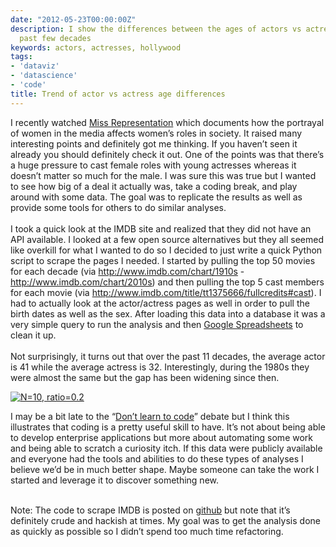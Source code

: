 ```yaml
---
date: "2012-05-23T00:00:00Z"
description: I show the differences between the ages of actors vs actresses over the
  past few decades
keywords: actors, actresses, hollywood
tags:
- 'dataviz'
- 'datascience'
- 'code'
title: Trend of actor vs actress age differences
---
```

I recently watched <a href="http://www.missrepresentation.org/" title="Miss Representation" target="_blank">Miss Representation</a> which documents how the portrayal of women in the media affects women’s roles in society. It raised many interesting points and definitely got me thinking. If you haven’t seen it already you should definitely check it out. One of the points was that there’s a huge pressure to cast female roles with young actresses whereas it doesn’t matter so much for the male. I was sure this was true but I wanted to see how big of a deal it actually was, take a coding break, and play around with some data. The goal was to replicate the results as well as provide some tools for others to do similar analyses.<br/><br/>I took a quick look at the IMDB site and realized that they did not have an API available. I looked at a few open source alternatives but they all seemed like overkill for what I wanted to do so I decided to just write a quick Python script to scrape the pages I needed. I started by pulling the top 50 movies for each decade (via <a href="http://www.imdb.com/chart/1910s"><span><a href="http://www.imdb.com/chart/1910s">http://www.imdb.com/chart/1910s</a></span></a> - <a href="http://www.imdb.com/chart/2010s)"><span><a href="http://www.imdb.com/chart/2010s">http://www.imdb.com/chart/2010s</a>)</span></a> and then pulling the top 5 cast members for each movie (via <a href="http://www.imdb.com/title/tt1375666/fullcredits#cast)"><span><a href="http://www.imdb.com/title/tt1375666/fullcredits#cast">http://www.imdb.com/title/tt1375666/fullcredits#cast</a>)</span></a>. I had to actually look at the actor/actress pages as well in order to pull the birth dates as well as the sex. After loading this data into a database it was a very simple query to run the analysis and then <a href="https://docs.google.com/spreadsheet/ccc?key=0AqnEN-X663bKdGsxdFV4RTlQM21SdW9QRFBqVEVsaUE" target="_blank">Google Spreadsheets</a> to clean it up. <br/><br/>Not surprisingly, it turns out that over the past 11 decades, the average actor is 41 while the average actress is 32. Interestingly, during the 1980s they were almost the same but the gap has been widening since then.

<a href="https://docs.google.com/spreadsheet/ccc?key=0AqnEN-X663bKdGsxdFV4RTlQM21SdW9QRFBqVEVsaUE"><img src="https://docs.google.com/spreadsheet/oimg?key=0AqnEN-X663bKdGsxdFV4RTlQM21SdW9QRFBqVEVsaUE&oid=2&zx=epfykigr9wiq" alt="N=10, ratio=0.2" data-width="600" data-height="371" data-layout="responsive" /></a>

I may be a bit late to the “<a href="http://www.codinghorror.com/blog/2012/05/please-dont-learn-to-code.html" target="_blank">Don’t learn to code</a>” debate but I think this illustrates that coding is a pretty useful skill to have. It’s not about being able to develop enterprise applications but more about automating some work and being able to scratch a curiosity itch. If this data were publicly available and everyone had the tools and abilities to do these types of analyses I believe we’d be in much better shape. Maybe someone can take the work I started and leverage it to discover something new.

<span></span><br/><span>Note: The code to scrape IMDB is posted on <a href="https://github.com/dangoldin/imdb" target="_blank">github</a> but note that it’s definitely crude and hackish at times. My goal was to get the analysis done as quickly as possible so I didn’t spend too much time refactoring.</span>
